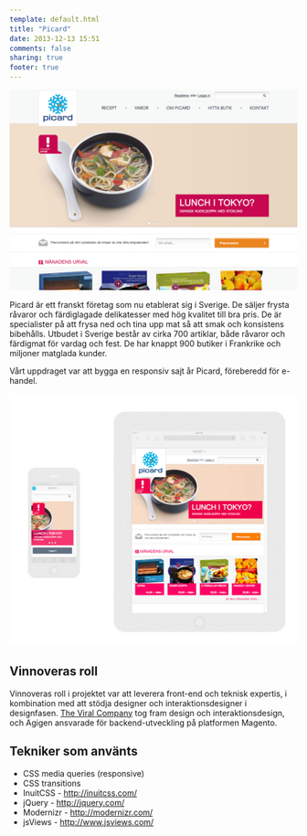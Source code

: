 ```yaml
---
template: default.html
title: "Picard"
date: 2013-12-13 15:51
comments: false
sharing: true
footer: true
---
```


![Skärmdump picard.se](/images/content/projects/picard/screenshot.jpg)

Picard är ett franskt företag som nu etablerat sig i Sverige. De säljer frysta råvaror och färdiglagade delikatesser med hög kvalitet till bra pris. De är specialister på att frysa ned och tina upp mat så att smak och konsistens bibehålls. Utbudet i Sverige består av cirka 700 artiklar, både råvaror och färdigmat för vardag och fest. De har knappt 900 butiker i Frankrike och miljoner matglada kunder.

Vårt uppdraget var att bygga en responsiv sajt år Picard, föreberedd för e-handel.

![Skärmdump picard.se](/images/content/projects/picard/responsive.jpg)

## Vinnoveras roll

Vinnoveras roll i projektet var att  leverera front-end och teknisk expertis, i kombination med att stödja designer och interaktionsdesigner i designfasen. [The Viral Company](http://theviralcompany.com/) tog fram design och interaktionsdesign, och Agigen ansvarade för backend-utveckling på platformen Magento.
 
## Tekniker som använts
* CSS media queries (responsive)
* CSS transitions
* InuitCSS - http://inuitcss.com/
* jQuery - http://jquery.com/
* Modernizr - http://modernizr.com/
* jsViews - http://www.jsviews.com/

